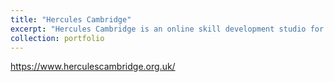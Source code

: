 ```yaml
---
title: "Hercules Cambridge"
excerpt: "Hercules Cambridge is an online skill development studio for student innovators and a design solution provider for clients.<br/><img src='/images/HClogo.png'>"
collection: portfolio
---
```


https://www.herculescambridge.org.uk/
